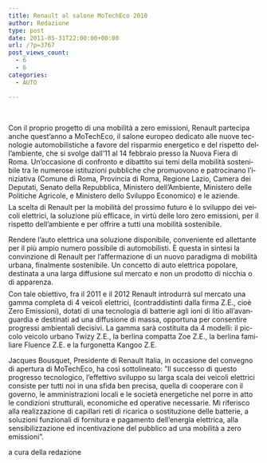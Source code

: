 ```yaml
---
title: Renault al salone MoTechEco 2010
author: Redazione
type: post
date: 2011-05-31T22:00:00+00:00
url: /?p=3767
post_views_count:
  - 6
  - 6
categories:
  - AUTO

---
```

&nbsp;

<p lang="en&#45;US" style="margin&#45;top: 0.18cm; margin&#45;bottom: 0.18cm">
  <span lang="it&#45;IT">Con il proprio progetto di una mobilit&agrave; a zero emissioni, Renault partecipa anche quest&rsquo;anno a MoTechEco, il salone europeo dedicato alle nuove tecnologie automobilistiche a favore del risparmio energetico e del rispetto dell&rsquo;ambiente, che si svolge dall&rsquo;11 al 14 febbraio presso la Nuova Fiera di Roma. Un&rsquo;occasione di confronto e dibattito sui temi della mobilit&agrave; sostenibile tra le numerose istituzioni pubbliche che promuovono e patrocinano l&rsquo;iniziativa (Comune di Roma, Provincia di Roma, Regione Lazio, Camera dei Deputati, Senato della Repubblica, Ministero dell&rsquo;Ambiente, Ministero delle Politiche Agricole, e Ministero dello Sviluppo Economico) e le aziende. </span>
</p>

<p lang="it&#45;IT" style="margin&#45;top: 0.18cm; margin&#45;bottom: 0.18cm">
  La scelta di Renault per la mobilit&agrave; del prossimo futuro &egrave; lo sviluppo dei veicoli elettrici, la soluzione pi&ugrave; efficace, in virt&ugrave; delle loro zero emissioni, per il rispetto dell&rsquo;ambiente e per offrire a tutti una mobilit&agrave; sostenibile.
</p>

<p style="margin&#45;bottom: 0cm">
  Rendere l&rsquo;auto elettrica una soluzione disponibile, conveniente ed allettante per il pi&ugrave; ampio numero possibile di automobilisti. &Egrave; questa in sintesi la convinzione di Renault per l&rsquo;affermazione di un nuovo paradigma di mobilit&agrave; urbana, finalmente sostenibile. Un concetto di auto elettrica popolare, destinata a una larga diffusione sul mercato e non un prodotto di nicchia o di apparenza.
</p>

<p lang="en&#45;US" style="margin&#45;top: 0.18cm; margin&#45;bottom: 0.18cm">
  <span lang="it&#45;IT">Con tale obiettivo, fra il 2011 e il 2012 Renault introdurr&agrave; sul mercato una gamma completa di 4 veicoli elettrici, (contraddistinti dalla firma Z.E., cio&egrave; Zero Emissioni), dotati di una tecnologia di batterie agli ioni di litio all&rsquo;avanguardia e destinati ad una diffusione di massa, opportuna per consentire progressi ambientali decisivi. La gamma sar&agrave; costituita da 4 modelli: il piccolo veicolo urbano Twizy Z.E., la berlina compatta Zoe Z.E., la berlina familiare Fluence Z.E. e la furgonetta Kangoo Z.E.</span>
</p>

<p style="margin&#45;bottom: 0cm">
  Jacques Bousquet, Presidente di Renault Italia, in occasione del convegno di apertura di MoTechEco, ha cos&igrave; sottolineato: &rdquo;Il successo di questo progresso tecnologico, l&rsquo;effettivo sviluppo su larga scala dei veicoli elettrici consiste per tutti noi in una sfida ben precisa, quella di cooperare con il governo, le amministrazioni locali e le societ&agrave; energetiche nel porre in atto le condizioni strutturali, economiche ed operative necessarie. Mi riferisco alla realizzazione di capillari reti di ricarica o sostituzione delle batterie, a soluzioni funzionali di fornitura e pagamento dell&rsquo;energia elettrica, alla sensibilizzazione ed incentivazione del pubblico ad una mobilit&agrave; a zero emissioni&rdquo;.
</p>

<p style="margin&#45;bottom: 0cm">
  a cura della redazione
</p>